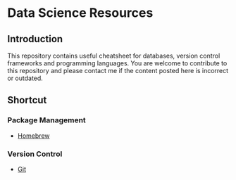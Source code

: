 # Data Science Resources

## Introduction
This repository contains useful cheatsheet for databases, version control frameworks and programming languages. You are welcome to contribute to this repository and please contact me if the content posted here is incorrect or outdated.

## Shortcut
### Package Management
* [Homebrew](package_management/homebrew.md)

### Version Control
* [Git](version_control/git.md)